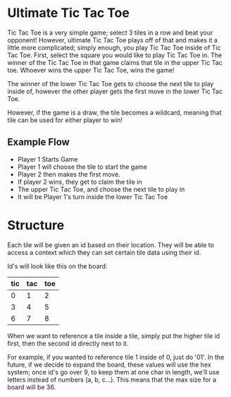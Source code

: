 # Ultimate Tic Tac Toe

Tic Tac Toe is a very simple game; select 3 tiles in a row and beat your opponent! However, 
ultimate Tic Tac Toe plays off of that and makes it a little more complicated; simply enough,
you play Tic Tac Toe inside of Tic Tac Toe. First, select the square you would like to play 
Tic Tac Toe in. The winner of the Tic Tac Toe in that game claims that tile in the upper
Tic Tac toe. Whoever wins the upper Tic Tac Toe, wins the game!

The winner of the lower Tic Tac Toe gets to choose the next tile to play inside of, however
the other player gets the first move in the lower Tic Tac Toe.

However, if the game is a draw, the tile becomes a wildcard, meaning that tile can be used
for either player to win!

## Example Flow
- Player 1 Starts Game
- Player 1 will choose the tile to start the game
- Player 2 then makes the first move.
- If player 2 wins, they get to claim the tile in
- The upper Tic Tac Toe, and choose the next tile to play in
- It will be Player 1's turn inside the lower Tic Tac Toe

# Structure

Each tile will be given an id based on their location. They will be able to access a context
which they can set certain tile data using their id. 

Id's will look like this on the board:

|tic|tac|toe|
|-|-|-
|0|1|2|
|3|4|5|
|6|7|8|

When we want to reference a tile inside a tile, simply put the higher tile id first, then 
the second id directly next to it.

For example, if you wanted to reference tile 1 inside of 0, just do '01'. In the future, if we
decide to expand the board, these values will use the hex system; once id's go over 9, to keep them
at one char in length, we'll use letters instead of numbers (a, b, c...). This means that the max 
size for a board will be 36.